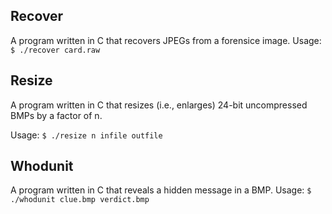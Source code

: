 ## Recover
A program written in C that recovers JPEGs from a forensice image. 
Usage: `$ ./recover card.raw`

## Resize
A program written in C that resizes (i.e., enlarges) 24-bit uncompressed BMPs by a factor of n.

Usage: `$ ./resize n infile outfile`

## Whodunit
A program written in C that reveals a hidden message in a BMP. 
Usage: `$ ./whodunit clue.bmp verdict.bmp`
